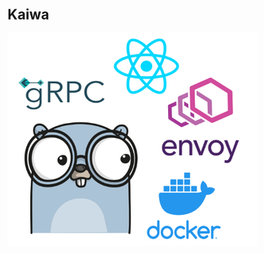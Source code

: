 # Kaiwa

<img src="https://github.com/NikhilSharma03/Kaiwa/blob/main/assets/banner.png" alt="image" >

